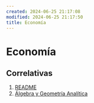 ```yaml
---
created: 2024-06-25 21:17:08
modified: 2024-06-25 21:17:50
title: Economía
---
```


# Economía

## Correlativas

1. [README](Análisis%20Matemático%20I/README.md)
2. [Álgebra y Geometría Analítica](Álgebra%20y%20Geometría%20Analítica/README.md)

